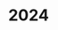 ---
title: "2024"
excerpt: "2024.10.24~10.27, CSIAM 22nd Annual Meeting of China Society for Industrial and Applied Mathematics, 2024, Nanjing, China"
---